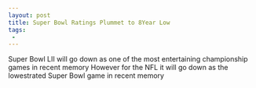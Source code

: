 ```yaml
---
layout: post
title: Super Bowl Ratings Plummet to 8Year Low
tags:
 -
---
```

Super Bowl LII will go down as one of the most entertaining championship games in recent memory However for the NFL it will go down as the lowestrated Super Bowl game in recent memory
